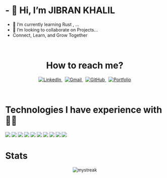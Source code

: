 # - 👋 Hi, I’m **JIBRAN KHALIL**

- 🌱 I’m currently learning Rust , ...
- 💞️ I’m looking to collaborate on Projects...
- Connect, Learn, and Grow Together

<br/>

<h1 align="center"> How to reach me? </h1>
<p align="center">
  <a href="https://www.linkedin.com/in/jibran-khalil-8949541b0/">
    <img src="https://skillicons.dev/icons?i=linkedin" alt="LinkedIn" />
  </a>
  &nbsp;
  <a href="mailto:dev.jibrankhalil@gmail.com">
    <img src="https://skillicons.dev/icons?i=gmail" alt="Gmail" />
  </a>
  &nbsp;
  <a href="https://github.com/jibrankhalil-jk/">
    <img src="https://skillicons.dev/icons?i=github" alt="GitHub" />
  </a>
  &nbsp;
  <a href="https://jibrankhalil-jk.github.io/">
    <img src="https://skillicons.dev/icons?i=htmx" alt="Portfolio" />
  </a>
</p>

<br />

# Technologies I have experience with 👨‍💻

<img src="https://skillicons.dev/icons?i=c,cpp,python,javascript,typescript,dart,rust,bash" />
<img src="https://skillicons.dev/icons?i=git,github,docker,linux,arduino,regex,stackoverflow" />
<img src="https://skillicons.dev/icons?i=html,css,bootstrap,tailwind" /> <img src="https://skillicons.dev/icons?i=materialui,shadcn" />
<img src="https://skillicons.dev/icons?i=nodejs,express,react,next,django,wordpres" />
<img src="https://skillicons.dev/icons?i=flutter,java" />
<img src="https://skillicons.dev/icons?i=anaconda,tensorflow,opencv" />
<img src="https://skillicons.dev/icons?i=mongodb,postgres,mysql,sqlite,firebase,supabase,aws,gcp" />
<img src="https://skillicons.dev/icons?i=androidstudio,vscode,postman," />
<img src="https://skillicons.dev/icons?i=xd,figma" />

<br/>
 
<h1 align="start"> Stats </h1>
<div align="center"> 
<img src="https://github-readme-streak-stats.herokuapp.com/?user=jibrankhalil-jk" alt="mystreak"/>
</div>
